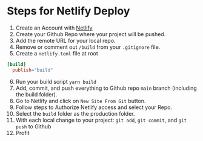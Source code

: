 # Steps for Netlify Deploy

1. Create an Account with [Netlify](https://netlify.com)
2. Create your Github Repo where your project will be pushed.
3. Add the remote URL for your local repo.
4. Remove or comment out `/build` from your `.gitignore` file.
5. Create a `netlify.toml` file at root

```toml
[build]
  publish="build"
```

6. Run your build script `yarn build`
7. Add, commit, and push everything to Github repo `main` branch (including the build folder).
8. Go to Netlify and click on `New Site From Git` button.
9. Follow steps to Authorize Netlify access and select your Repo.
10. Select the `build` folder as the production folder.
11. With each local change to your project: `git add`, `git commit`, and `git push` to Github
12. Profit
